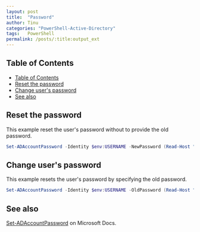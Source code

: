 ```yaml
---
layout: post
title:  "Password"
author: Tinu
categories: "PowerShell-Active-Directory"
tags:   PowerShell
permalink: /posts/:title:output_ext
---
```


## Table of Contents

- [Table of Contents](#table-of-contents)
- [Reset the password](#reset-the-password)
- [Change user's password](#change-users-password)
- [See also](#see-also)

## Reset the password

This example reset the user's password without to provide the old password.

````powershell
Set-ADAccountPassword -Identity $env:USERNAME -NewPassword (Read-Host "Provide a new password for $($env:USERNAME)" -AsSecureString) -Reset -PassThru
````

## Change user's password

This example resets the user's password by specifying the old password.

````powershell
Set-ADAccountPassword -Identity $env:USERNAME -OldPassword (Read-Host "enter the current password for $($env:USERNAME)" -AsSecureString) -NewPassword (Read-Host "provide a new password for $($env:USERNAME)" -AsSecureString) -PassThru
````

## See also

[Set-ADAccountPassword](https://docs.microsoft.com/en-us/powershell/module/addsadministration/Set-ADAccountPassword?view=win10-ps) on Microsoft Docs.
